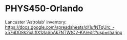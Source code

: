 # PHYS450-Orlando
 

Lancaster 'Astrolab' inventory: 
https://docs.google.com/spreadsheets/d/1ufNTqUrc_-x576DD8k2ixLflX1zlaSnAk7NTWtC2-KA/edit?usp=sharing

